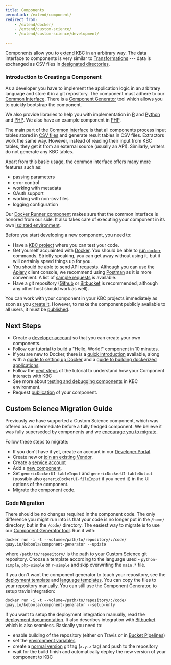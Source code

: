 ```yaml
---
title: Components
permalink: /extend/component/
redirect_from:
    - /extend/docker/
    - /extend/custom-science/
    - /extend/custom-science/development/

---
```


Components allow you to [extend](/extend/) KBC in an arbitrary way.
The data interface to components is very similar to [Transformations](https://help.keboola.com/manipulation/transformations/) --- data is exchanged as
CSV files in [designated directories](/extend/common-interface/).

### Introduction to Creating a Component
As a developer you have to implement the application logic in an arbitrary language and store it in a
git repository. The component must adhere to our [Common Interface](/extend/common-interface/).
There is a [Component Generator](https://github.com/keboola/component-generator) tool which allows you to quickly bootstrap
the component.

We also provide libraries to help you with implementation in
[R](https://github.com/keboola/r-docker-application) and
[Python](https://github.com/keboola/python-docker-application) and
[PHP](https://github.com/keboola/php-docker-application).
We also have an example component in [PHP](https://github.com/keboola/docker-demo-app).

The main part of the [Common interface](/extend/common-interface/) is that
all components process input tables stored in [CSV files](/extend/common-interface/folders/) and
generate result tables in CSV files. Extractors work the same way. However, instead of reading their
input from KBC tables, they get it from an external source (usually an API). Similarly, writers
do not generate any KBC tables.

Apart from this basic usage, the common interface offers many more features such as:

- passing parameters
- error control
- working with metadata
- OAuth support
- working with non-csv files
- logging configuration

Our [Docker Runner component](/extend/docker-runner/) makes sure that the common interface is honored
from our side. It also takes care of executing your component in its own
[isolated environment](/extend/docker-runner/).

Before you start developing a new component, you need to:

- Have a [KBC project](/#development-project) where you can test your code.
- Get yourself acquainted with [Docker](/extend/component/docker-tutorial/). You should be
able to [run `docker`](/extend/component/docker-tutorial/setup/) commands. Strictly speaking, you can get away
without using it, but it will certainly speed things up for you.
- You should be able to send API requests. Although you can use the [Apiary](https://apiary.io/) client console, we
recommend using [Postman](https://www.getpostman.com/) as it is
more convenient. A list of [sample requests](https://documenter.getpostman.com/view/3086797/collection/77h845D)
is available.
- Have a git repository ([Github](https://github.com/) or [Bitbucket](https://bitbucket.org/) is recommended, although any other host should work as well).

You can work with your component in your KBC projects immediately as soon as you
[create it](/extend/component/tutorial/). However, to make the component publicly available to all users,
it must be [published](/extend/publish/).

## Next Steps
- Create a [developer account](/extend/component/tutorial/#before-you-start) so that you can create your own components.
- Follow our [tutorial](/extend/component/tutorial/) to build a "Hello, World!" component in 10 minutes.
- If you are new to Docker, there is a [quick introduction](/extend/component/docker-tutorial/) available,
along with a [guide to setting up Docker](/extend/component/docker-tutorial/setup/) and a
[guide to building dockerized applications](/extend/component/docker-tutorial/howto/).
- Follow the [next steps](/extend/component/tutorial/input-mapping/) of the tutorial to understand how your Component interacts with KBC
- See more about [testing and debugging components](/extend/component/tutorial/debugging/) in KBC environment.
- Request [publication](/extend/publish/) of your component.

## Custom Science Migration Guide
Previously we have supported a Custom Science component, which was offered as an intermediate before a fully fledged component.
We believe it was fully superseded by components and we [encourage you to migrate](todo).

Follow these steps to migrate:

- If you don't have it yet, create an account in our [Developer Portal](https://components.keboola.com/).
- Create new or [join an existing Vendor](/extend/component/tutorial/#before-you-start).
- Create a [service account](/extend/component/tutorial/#creating-a-deployment-account)
- Add a [new component](/extend/component/tutorial/#creating-a-component).
- Set `genericDockerUI-tableInput` and `genericDockerUI-tableOutput` (possibly also `genericDockerUI-fileInput` if you need it) in the UI options of the component.
- Migrate the component code.

### Code Migration
There should be no changes required in the component code. The only difference you might run into is that your
code is no longer put in the `/home/` directory, but in the `/code/` directory. The easiest way to migrate is
to use our [Component Generator tool](https://github.com/keboola/component-generator).
Run it with:

    docker run -i -t --volume=/path/to/repository/:/code/ quay.io/keboola/component-generator --update

where `/path/to/repository/` is the path to your Custom Science git repository. Choose a template according to the
language used - `python-simple`, `php-simple` or `r-simple` and skip overwriting the `main.*` file.

If you don't want the component generator to touch your repository, see the [deployment template](https://github.com/keboola/component-generator/tree/master/templates-common)
and [language templates](https://github.com/keboola/component-generator/tree/master/templates). You can copy the files to your
repository manually. You can still use the Component Generator, to setup travis integration:

    docker run -i -t --volume=/path/to/repository/:/code/ quay.io/keboola/component-generator --setup-only

If you want to setup the deployment integration manually, read the [deployment documentation](/extend/component/deployment/).
It also describes integration with [Bitbucket](/extend/component/deployment/#bitbucket-integration) which is also seamless.
Basically you need to:

- enable building of the repository (either on Travis or in [Bucket Pipelines](https://bitbucket.org/product/features/pipelines))
- set the [environment variables](/extend/component/deployment/#deploy-configuration)
- create a [normal version](https://semver.org/#spec-item-2) git tag (`x.y.z` tag) and push to the repository
- wait for the build finish and automatically deploy the new version of your component to KBC
